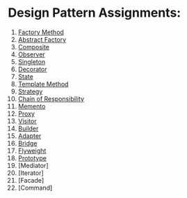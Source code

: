 # Design Pattern Assignments:

01. [Factory Method](src/main/java/factory_method/rpg_map)
02. [Abstract Factory](src/main/java/abstract_factory/ascii_art)
03. [Composite](src/main/java/composite/organization)
04. [Observer](src/main/java/observer/weather_station)
05. [Singleton](src/main/java/singleton/logger)
06. [Decorator](src/main/java/decorator/printer)
07. [State](src/main/java/state/game)
08. [Template Method](src/main/java/template_method/game)
09. [Strategy](src/main/java/strategy/sorting)
10. [Chain of Responsibility](src/main/java/chain_of_responsibility/feedback)
11. [Memento](src/main/java/memento/guistate)
12. [Proxy](src/main/java/proxy/library)
13. [Visitor](src/main/java/visitor/filesystem)
14. [Builder](src/main/java/builder/computer)
15. [Adapter](src/main/java/adapter/new_calendar)
16. [Bridge](src/main/java/bridge/device)
17. [Flyweight](src/main/java/flyweight/rpg_map)
18. [Prototype](src/main/java/prototype/books)
19. [Mediator]
20. [Iterator]
21. [Facade]
22. [Command]
